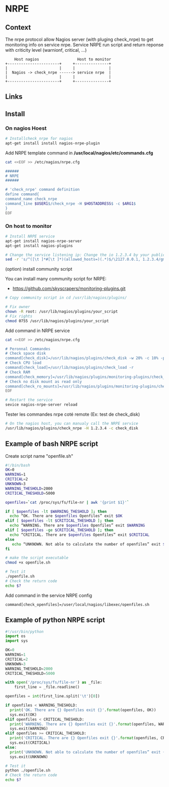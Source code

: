 # NRPE


## Context

The nrpe protocol allow Nagios server (with pluging check_nrpe) to get monitoring info on service nrpe.
Service NRPE run script and return reponse with criticity level (warnionf, critical, ...) 

```
    Host nagios                 Host to monitor
+-----------------------+     +---------------+
|                       |     |               |
|  Nagios -> check_nrpe ------> service nrpe  |
|                       |     |               |
+-----------------------+     +---------------+
```

## Links




## Install

### On nagios Hoest

```bash replay
# Installcheck_nrpe for nagios
apt-get install install nagios-nrpe-plugin
```

Add NRPE template command in **/usr/local/nagios/etc/commands.cfg**

```bash no-replay
cat <<EOF >> /etc/nagios/nrpe.cfg

######
# NRPE
######

# 'check_nrpe' command definition
define command{
command_name check_nrpe
command_line $USER1$/check_nrpe -H $HOSTADDRESS$ -c $ARG1$
}
EOF
```

### On host to monitor

```bash
# Install NRPE service 
apt-get install nagios-nrpe-server
apt-get install nagios-plugins

# Change the service listening ip: Change the io 1.2.3.4 by your public ip
sed -r 's/^([\t ]*#[\t ]*)(allowed_hosts=)(.*)$/\2127.0.0.1, 1.2.3.4/gm' /etc/nagios/nrpe.cfg
```

(option) install community script

You can install many community script for NRPE:
-  https://github.com/skyscrapers/monitoring-plugins.git


```bash
# Copy community script in cd /usr/lib/nagios/plugins/

# Fix owner
chown -R root: /usr/lib/nagios/plugins/your_script
# Fix rights
chmod 0755 /usr/lib/nagios/plugins/your_script
```

Add command in NRPE service

```bash
cat <<EOF >> /etc/nagios/nrpe.cfg

# Peronnal Commandes
# Check space disk
command[check_disk]=/usr/lib/nagios/plugins/check_disk -w 20% -c 10% -p /
# Check CPU load
command[check_load]=/usr/lib/nagios/plugins/check_load -r
# Check RAM
command[check_memory]=/usr/lib/nagios/plugins/monitoring-plugins/check_memory -w 20 -c 5
# Check no disk mount as read only
command[check_ro_mounts]=/usr/lib/nagios/plugins/monitoring-plugins/check_ro_mounts -X tmpfs
EOF
```



```bash
# Restart the service
sevice nagios-nrpe-server reload
```


Tester les commandes nrpe coté remote (Ex: test de check_disk)
```bash test 
# On the nagios host, you can manualy call the NRPE service
/usr/lib/nagios/plugins/check_nrpe -H 1.2.3.4 -c check_disk
```


## Example of bash NRPE script

Create script name "openfile.sh"

```bash
#!/bin/bash
OK=0
WARNING=1
CRITICAL=2
UNKNOWN=3
WARNING_THESHOLD=2000
CRITICAL_THESHOLD=5000

openfiles=`cat /proc/sys/fs/file-nr | awk '{print $1}'`

if [ $openfiles -lt $WARNING_THESHOLD ]; then
  echo “OK. There are $openfiles Openfiles” exit $OK   
elif [ $openfiles -lt $CRITICAL_THESHOLD ]; then
  echo “WARNING. There are $openfiles Openfiles” exit $WARNING
elif [ $openfiles -ge $CRITICAL_THESHOLD ]; then
  echo “CRITICAL. There are $openfiles Openfiles” exit $CRITICAL
else
   echo “UNKNOWN. Not able to calculate the number of openfiles” exit $UNKNOWN
fi
```

```bash
# make the script executable
chmod +x openfile.sh

# Test it
./openfile.sh
# Check the return code
echo $?
```

Add command in the service NRPE config
```
command[check_openfiles]=/user/local/nagios/libexec/openfiles.sh
```

## Example of python NRPE script

```python
#!/usr/bin/python
import os
import sys

OK=0
WARNING=1
CRITICAL=2
UNKNOWN=3
WARNING_THESHOLD=2000
CRITICAL_THESHOLD=5000

with open('/proc/sys/fs/file-nr') as _file:
    first_line = _file.readline()

openfiles = int(first_line.split('\t')[0])

if openfiles < WARNING_THESHOLD:
  print('OK. There are {} Openfiles exit {}'.format(openfiles, OK))
  sys.exit(OK)
elif openfiles < CRITICAL_THESHOLD:
  print('WARNING. There are {} Openfiles exit {}'.format(openfiles, WARNING))
  sys.exit(WARNING)
elif openfiles >= CRITICAL_THESHOLD:
  print('CRITICAL. There are {} Openfiles exit {}'.format(openfiles, CRITICAL))
  sys.exit(CRITICAL)
else:
  print('UNKNOWN. Not able to calculate the number of openfiles” exit {}'.format(openfiles, UNKNOWN))
  sys.exit(UNKNOWN)

```

```bash
# Test it
python ./openfile.sh
# Check the return code
echo $?
```